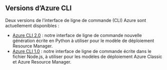 ## <a name="versions-of-the-azure-cli"></a>Versions d’Azure CLI

Deux versions de l’interface de ligne de commande (CLI) Azure sont actuellement disponibles :

* [Azure CLI 2.0](../articles/storage/common/storage-azure-cli.md) : notre interface de ligne de commande nouvelle génération écrite en Python à utiliser pour le modèle de déploiement Resource Manager.
* [Azure CLI 1.0](../articles/storage/common/storage-azure-cli-nodejs.md) : notre interface de ligne de commande écrite dans le fichier Node.js, à utiliser pour les modèles de déploiement Azure Classic et Azure Resource Manager.